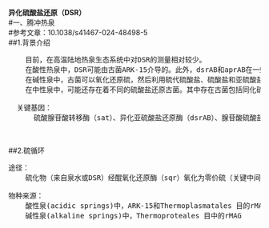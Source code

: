**异化硫酸盐还原（DSR）**  
#一、腾冲热泉  
#参考文章：10.1038/s41467-024-48498-5  
##1.背景介绍  
<pre>
    目前，在高温陆地热泉生态系统中对DSR的测量相对较少。
    在酸性热泉中，DSR可能由古菌ARK-15介导的。此外，dsrAB和aprAB在一些Thermoproteales门中高表达，但最丰富的ARK-15古菌中缺少aprAB基因。硫化氢被古菌氧化为硫酸盐，然后其产物被DSR利用。
    在碱性泉中，古菌可以氧化还原硫，然后利用硫代硫酸盐、硫酸盐和亚硫酸盐等各种硫化合物进行DSR和形成零价硫。
    在中性泉中，可能还存在着不同的硫酸盐还原古菌。其中存在古菌包括同化硫酸盐还原所需的全套基因以及硫二氧合酶（sdo）的存在————这证明了中性泉中存在化能自养硫氧化作用。

  关键基因：
      硫酸腺苷酸转移酶（sat）、异化亚硫酸盐还原酶（dsrAB）、腺苷酸硫酸盐还原酶（aprAB）
    
 </pre>

 ##2.硫循环
<pre>
途径：
    硫化物（来自泉水或DSR）经醌氧化还原酶（sqr）氧化为零价硫（关键中间体）。

物种来源：
    酸性泉(acidic springs)中，ARK-15和Thermoplasmatales 目的rMAG
    碱性泉(alkaline springs)中，Thermoproteales 目中的rMAG

</pre>
